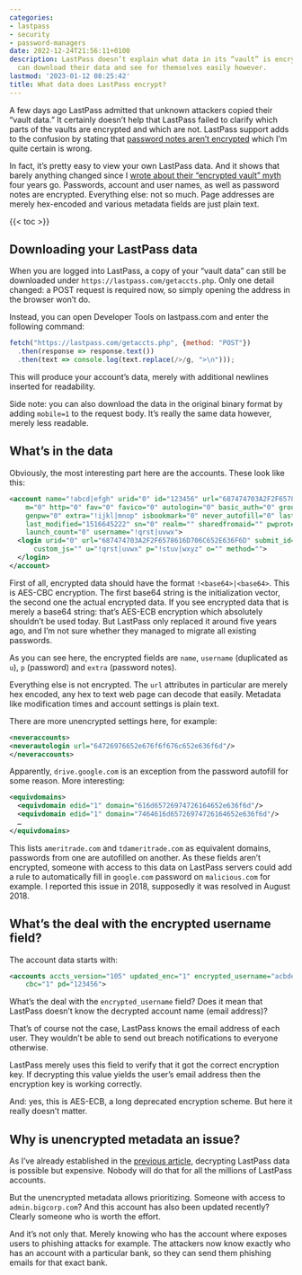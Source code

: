 ```yaml
---
categories:
- lastpass
- security
- password-managers
date: 2022-12-24T21:56:11+0100
description: LastPass doesn’t explain what data in its “vault” is encrypted. Everyone
  can download their data and see for themselves easily however.
lastmod: '2023-01-12 08:25:42'
title: What data does LastPass encrypt?
---
```


A few days ago LastPass admitted that unknown attackers copied their “vault data.” It certainly doesn’t help that LastPass failed to clarify which parts of the vaults are encrypted and which are not. LastPass support adds to the confusion by stating that [password notes aren’t encrypted](https://defcon.social/@deaddrop/109565784698153212) which I’m quite certain is wrong.

In fact, it’s pretty easy to view your own LastPass data. And it shows that barely anything changed since I [wrote about their “encrypted vault” myth](/2018/07/09/is-your-lastpass-data-really-safe-in-the-encrypted-online-vault/#the-encrypted-vault-myth) four years go. Passwords, account and user names, as well as password notes are encrypted. Everything else: not so much. Page addresses are merely hex-encoded and various metadata fields are just plain text.

{{< toc >}}

## Downloading your LastPass data

When you are logged into LastPass, a copy of your “vault data” can still be downloaded under `https://lastpass.com/getaccts.php`. Only one detail changed: a POST request is required now, so simply opening the address in the browser won’t do.

Instead, you can open Developer Tools on lastpass.com and enter the following command:

```js
fetch("https://lastpass.com/getaccts.php", {method: "POST"})
  .then(response => response.text())
  .then(text => console.log(text.replace(/>/g, ">\n")));
```

This will produce your account’s data, merely with additional newlines inserted for readability.

Side note: you can also download the data in the original binary format by adding `mobile=1` to the request body. It’s really the same data however, merely less readable.

## What’s in the data

Obviously, the most interesting part here are the accounts. These look like this:

```xml
<account name="!abcd|efgh" urid="0" id="123456" url="687474703A2F2F6578616D706C652E636F6D"
    m="0" http="0" fav="0" favico="0" autologin="0" basic_auth="0" group="" fiid="654321"
    genpw="0" extra="!ijkl|mnop" isbookmark="0" never_autofill="0" last_touch="1542801288"
    last_modified="1516645222" sn="0" realm="" sharedfromaid="" pwprotect="0"
    launch_count="0" username="!qrst|uvwx">
  <login urid="0" url="687474703A2F2F6578616D706C652E636F6D" submit_id="" captcha_id=""
      custom_js="" u="!qrst|uvwx" p="!stuv|wxyz" o="" method="">
  </login>
</account>
```

First of all, encrypted data should have the format `!<base64>|<base64>`. This is AES-CBC encryption. The first base64 string is the initialization vector, the second one the actual encrypted data. If you see encrypted data that is merely a base64 string: that’s AES-ECB encryption which absolutely shouldn’t be used today. But LastPass only replaced it around five years ago, and I’m not sure whether they managed to migrate all existing passwords.

As you can see here, the encrypted fields are `name`, `username` (duplicated as `u`), `p` (password) and `extra` (password notes).

Everything else is not encrypted. The `url` attributes in particular are merely hex encoded, any hex to text web page can decode that easily. Metadata like modification times and account settings is plain text.

There are more unencrypted settings here, for example:

```xml
<neveraccounts>
<neverautologin url="64726976652e676f6f676c652e636f6d"/>
</neveraccounts>
```

Apparently, `drive.google.com` is an exception from the password autofill for some reason. More interesting:

```xml
<equivdomains>
  <equivdomain edid="1" domain="616d65726974726164652e636f6d"/>
  <equivdomain edid="1" domain="7464616d65726974726164652e636f6d"/>
  …
</equivdomains>
```

This lists `ameritrade.com` and `tdameritrade.com` as equivalent domains, passwords from one are autofilled on another. As these fields aren’t encrypted, someone with access to this data on LastPass servers could add a rule to automatically fill in `google.com` password on `malicious.com` for example. I reported this issue in 2018, supposedly it was resolved in August 2018.

## What’s the deal with the encrypted username field?

The account data starts with:

```xml
<accounts accts_version="105" updated_enc="1" encrypted_username="acbdefgh"
    cbc="1" pd="123456">
```

What’s the deal with the `encrypted_username` field? Does it mean that LastPass doesn’t know the decrypted account name (email address)?

That’s of course not the case, LastPass knows the email address of each user. They wouldn’t be able to send out breach notifications to everyone otherwise.

LastPass merely uses this field to verify that it got the correct encryption key. If decrypting this value yields the user’s email address then the encryption key is working correctly.

And: yes, this is AES-ECB, a long deprecated encryption scheme. But here it really doesn’t matter.

## Why is unencrypted metadata an issue?

As I’ve already established in the [previous article](/2022/12/23/lastpass-has-been-breached-what-now/), decrypting LastPass data is possible but expensive. Nobody will do that for all the millions of LastPass accounts.

But the unencrypted metadata allows prioritizing. Someone with access to `admin.bigcorp.com`? And this account has also been updated recently? Clearly someone who is worth the effort.

And it’s not only that. Merely knowing who has the account where exposes users to phishing attacks for example. The attackers now know exactly who has an account with a particular bank, so they can send them phishing emails for that exact bank.